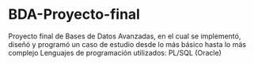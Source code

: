 # BDA-Proyecto-final
Proyecto final de Bases de Datos Avanzadas, en el cual se implementó, diseñó y programó un caso de estudio desde lo más básico hasta lo más complejo
Lenguajes de programación utilizados: PL/SQL (Oracle)
